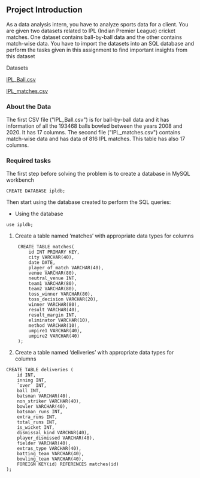 ## Project Introduction 
As a data analysis intern, you have to analyze sports data for a client. You are given two datasets
related to IPL (Indian Premier League) cricket matches. One dataset contains ball-by-ball data
and the other contains match-wise data. You have to import the datasets into an SQL database
and perform the tasks given in this assignment to find important insights from this dataset

Datasets

[IPL_Ball.csv](https://drive.google.com/file/d/1It3JnQPpNHCHoZyB6xLyTCP6prrzE3p-/view)


[IPL_matches.csv](https://drive.google.com/file/d/18GFAORe6kWU6UQxNXSgoOofR9h8dZ7wU/view)

### About the Data

The first CSV file ("IPL_Ball.csv")  is for ball-by-ball data and it has information of all the 193468 balls bowled
between the years 2008 and 2020. It has 17 columns. The second file ("IPL_matches.csv") contains match-wise data and has data of 816 IPL matches. This table has also 17 columns. 

### Required tasks
The first step before solving the problem is to create a database in MySQL workbench

`CREATE DATABASE ipldb;`

Then start using the database created to perform the SQL queries:

+ Using the database

`use ipldb; `

1. Create a table named ‘matches’ with appropriate data types for columns

	    CREATE TABLE matches(
			id INT PRIMARY KEY,
			city VARCHAR(40),
			date DATE,
			player_of_match VARCHAR(40),
			venue VARCHAR(80),
			neutral_venue INT,
			team1 VARCHAR(80),
			team2 VARCHAR(80),
			toss_winner VARCHAR(80),
			toss_decision VARCHAR(20),
			winner VARCHAR(80),
			result VARCHAR(40),
			result_margin INT,
			eliminator VARCHAR(10),
			method VARCHAR(10),
			umpire1 VARCHAR(40),
			umpire2 VARCHAR(40)
		);
		
2. Create a table named ‘deliveries’ with appropriate data types for columns

```
CREATE TABLE deliveries (
    id INT,
    inning INT,
    `over` INT,
    ball INT,
    batsman VARCHAR(40),
	non_striker VARCHAR(40),
    bowler VARCHAR(40),
    batsman_runs INT,
    extra_runs INT,
    total_runs INT,
    is_wicket INT,
    dismissal_kind VARCHAR(40),
    player_dismissed VARCHAR(40),
    fielder VARCHAR(40),
    extras_type VARCHAR(40),
    batting_team VARCHAR(40),
    bowling_team VARCHAR(40),
	FOREIGN KEY(id) REFERENCES matches(id)
);
 ```

